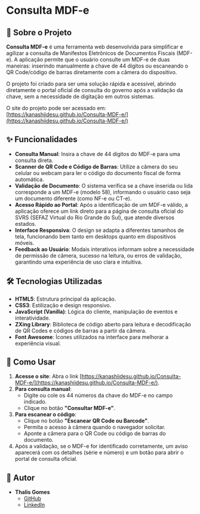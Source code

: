 # Consulta MDF-e

## 📖 Sobre o Projeto

**Consulta MDF-e** é uma ferramenta web desenvolvida para simplificar e agilizar a consulta de Manifestos Eletrônicos de Documentos Fiscais (MDF-e). A aplicação permite que o usuário consulte um MDF-e de duas maneiras: inserindo manualmente a chave de 44 dígitos ou escaneando o QR Code/código de barras diretamente com a câmera do dispositivo.

O projeto foi criado para ser uma solução rápida e acessível, abrindo diretamente o portal oficial de consulta do governo após a validação da chave, sem a necessidade de digitação em outros sistemas.

O site do projeto pode ser acessado em: [https://kanashiidesu.github.io/Consulta-MDF-e/](https://kanashiidesu.github.io/Consulta-MDF-e/)

## ✨ Funcionalidades

* **Consulta Manual**: Insira a chave de 44 dígitos do MDF-e para uma consulta direta.
* **Scanner de QR Code e Código de Barras**: Utilize a câmera do seu celular ou webcam para ler o código do documento fiscal de forma automática.
* **Validação de Documento**: O sistema verifica se a chave inserida ou lida corresponde a um MDF-e (modelo 58), informando o usuário caso seja um documento diferente (como NF-e ou CT-e).
* **Acesso Rápido ao Portal**: Após a identificação de um MDF-e válido, a aplicação oferece um link direto para a página de consulta oficial do SVRS (SEFAZ Virtual do Rio Grande do Sul), que atende diversos estados.
* **Interface Responsiva**: O design se adapta a diferentes tamanhos de tela, funcionando bem tanto em desktops quanto em dispositivos móveis.
* **Feedback ao Usuário**: Modais interativos informam sobre a necessidade de permissão de câmera, sucesso na leitura, ou erros de validação, garantindo uma experiência de uso clara e intuitiva.

## 🛠️ Tecnologias Utilizadas

* **HTML5**: Estrutura principal da aplicação.
* **CSS3**: Estilização e design responsivo.
* **JavaScript (Vanilla)**: Lógica do cliente, manipulação de eventos e interatividade.
* **ZXing Library**: Biblioteca de código aberto para leitura e decodificação de QR Codes e códigos de barras a partir da câmera.
* **Font Awesome**: Ícones utilizados na interface para melhorar a experiência visual.

## 🚀 Como Usar

1.  **Acesse o site**: Abra o link [https://kanashiidesu.github.io/Consulta-MDF-e/](https://kanashiidesu.github.io/Consulta-MDF-e/).
2.  **Para consulta manual**:
    * Digite ou cole os 44 números da chave do MDF-e no campo indicado.
    * Clique no botão **"Consultar MDF-e"**.
3.  **Para escanear o código**:
    * Clique no botão **"Escanear QR Code ou Barcode"**.
    * Permita o acesso à câmera quando o navegador solicitar.
    * Aponte a câmera para o QR Code ou código de barras do documento.
4.  Após a validação, se o MDF-e for identificado corretamente, um aviso aparecerá com os detalhes (série e número) e um botão para abrir o portal de consulta oficial.

## 👤 Autor

* **Thalis Gomes**
    * [GitHub](https://github.com/kanashiidesu)
    * [LinkedIn](https://linkedin.com/in/thalisgomes)
